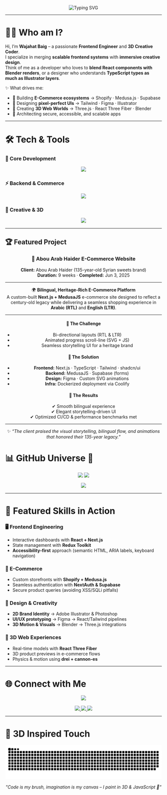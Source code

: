 <!-- Typing SVG Hero Banner -->
<p align="center">
  <img src="https://readme-typing-svg.herokuapp.com?font=Fira+Code&weight=600&size=28&pause=1000&color=00F7FF&center=true&vCenter=true&width=900&lines=Hey+there+👋+I'm+Wajahat+Baig;Frontend+Engineer+%7C+3D+Creative+Developer;Crafting+Modern+UIs+%26+Immersive+3D+Experiences;Next.js+%7C+React+%7C+Shopify+%7C+Medusa.js;Blender+%7C+Three.js+%7C+React-Three-Fiber" alt="Typing SVG" />
</p>

---

# 🧑‍🚀 Who am I?

Hi, I’m **Wajahat Baig** – a passionate **Frontend Engineer** and **3D Creative Coder**.  
I specialize in merging **scalable frontend systems** with **immersive creative design**.  
Think of me as a developer who loves to **blend React components with Blender renders**, or a designer who understands **TypeScript types as much as Illustrator layers**.  

✨ What drives me:  
- 🛒 Building **E-Commerce ecosystems** → Shopify · Medusa.js · Supabase  
- 🎨 Designing **pixel-perfect UIs** → Tailwind · Figma · Illustrator  
- 🧊 Creating **3D Web Worlds** → Three.js · React Three Fiber · Blender  
- 🔐 Architecting secure, accessible, and scalable apps  

---

# 🛠️ Tech & Tools

### 🚀 Core Development
<p align="center">
  <img src="https://skillicons.dev/icons?i=react,next,ts,redux,graphql,tailwind" />
</p>

### ⚡ Backend & Commerce
<p align="center">
  <img src="https://skillicons.dev/icons?i=nodejs,postgres,supabase" />
</p>

### 🎨 Creative & 3D
<p align="center">
  <img src="https://skillicons.dev/icons?i=blender,threejs,figma,ai,ps" />
</p>

---

## 🏆 Featured Project

<div align="center">

### 🍬 Abou Arab Haider E-Commerce Website  
**Client:** Abou Arab Haider (135-year-old Syrian sweets brand)  
**Duration:** 9 weeks · **Completed:** Jun 3, 2025  

---

🌍 **Bilingual, Heritage-Rich E-Commerce Platform**  
A custom-built **Next.js + MedusaJS** e-commerce site designed to reflect a century-old legacy while delivering a seamless shopping experience in **Arabic (RTL)** and **English (LTR)**.  

---

#### 🔹 The Challenge  
- Bi-directional layouts (RTL & LTR)  
- Animated progress scroll-line (SVG + JS)  
- Seamless storytelling UI for a heritage brand  

#### 🔹 The Solution  
- **Frontend:** Next.js · TypeScript · Tailwind · shadcn/ui  
- **Backend:** MedusaJS · Supabase (forms)  
- **Design:** Figma · Custom SVG animations  
- **Infra:** Dockerized deployment via Coolify  

#### 🔹 The Results  
✔ Smooth bilingual experience  
✔ Elegant storytelling-driven UI  
✔ Optimized CI/CD & performance benchmarks met  

---

✨ _“The client praised the visual storytelling, bilingual flow, and animations that honored their 135-year legacy.”_

</div>


# 📊 GitHub Universe 🌌

<p align="center">
  <img src="https://github-readme-stats.vercel.app/api?username=waji200&show_icons=true&theme=radical&hide_border=true" height="180" />
  <img src="https://streak-stats.demolab.com?user=waji200&theme=radical&hide_border=true" height="180" />
</p>

<p align="center">
  <img src="https://github-readme-stats.vercel.app/api/top-langs/?username=waji200&layout=compact&theme=radical&hide_border=true" height="150"/>
</p>

---

# 🌟 Featured Skills in Action

### 🖥️ Frontend Engineering
- Interactive dashboards with **React + Next.js**
- State management with **Redux Toolkit**  
- **Accessibility-first** approach (semantic HTML, ARIA labels, keyboard navigation)  

### 🛒 E-Commerce
- Custom storefronts with **Shopify + Medusa.js**
- Seamless authentication with **NextAuth & Supabase**
- Secure product queries (avoiding XSS/SQLi pitfalls)  

### 🎨 Design & Creativity
- **2D Brand Identity** → Adobe Illustrator & Photoshop  
- **UI/UX prototyping** → Figma → React/Tailwind pipelines  
- **3D Motion & Visuals** → Blender → Three.js integrations  

### 🧊 3D Web Experiences
- Real-time models with **React Three Fiber**  
- 3D product previews in e-commerce flows  
- Physics & motion using **drei + cannon-es**  

---

# 🌐 Connect with Me  

<p align="center">
  <a href="https://devignity.com/portfolio" target="_blank">
    <img src="https://img.shields.io/badge/🌐%20Visit%20My%20Portfolio-Devignity.com-blueviolet?style=for-the-badge&logo=firefox&logoColor=white" />
  </a>
</p>

<p align="center">
  <a href="https://www.linkedin.com/in/wajahat-baig-2b4b2212a/" target="_blank">
    <img src="https://skillicons.dev/icons?i=linkedin" />
  </a>
  <a href="mailto:workwithdevignity@gmail.com" target="_blank">
    <img src="https://skillicons.dev/icons?i=gmail" />
  </a>
  <a href="https://github.com/waji200" target="_blank">
    <img src="https://skillicons.dev/icons?i=github" />
  </a>
</p>

---

# 🎇 3D Inspired Touch  

<p align="center">
  <img src="https://raw.githubusercontent.com/platane/snk/output/github-contribution-grid-snake.svg" alt="3D Snake animation" />
</p>

<p align="center">
  <em>"Code is my brush, imagination is my canvas – I paint in 3D & JavaScript 🌌"</em>
</p>
